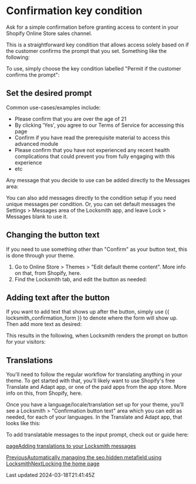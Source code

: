 # Confirmation key condition

Ask for a simple confirmation before granting access to content in your Shopify Online Store sales channel.

This is a straightforward key condition that allows access solely based on if the customer confirms the prompt that you set. Something like the following:

To use, simply choose the key condition labelled "Permit if the customer confirms the prompt":

## Set the desired prompt

Common use-cases/examples include:

- Please confirm that you are over the age of 21
- By clicking 'Yes', you agree to our Terms of Service for accessing this page
- Confirm if you have read the prerequisite material to access this advanced module
- Please confirm that you have not experienced any recent health complications that could prevent you from fully engaging with this experience
- etc

Any message that you decide to use can be added directly to the Messages area:

You can also add messages directly to the condition setup if you need unique messages per condition. Or, you can set default messages the Settings \> Messages area of the Locksmith app, and leave Lock \> Messages blank to use it.

## Changing the button text

If you need to use something other than "Confirm" as your button text, this is done through your theme.

1. Go to Online Store \> Themes \> "Edit default theme content". More info on that, from Shopify, here.
2. Find the Locksmith tab, and edit the button as needed:

## Adding text after the button

If you want to add text that shows up after the button, simply use {{ locksmith\_confirmation\_form }} to denote where the form will show up. Then add more text as desired:

This results in the following, when Locksmith renders the prompt on button for your visitors:

## Translations

You'll need to follow the regular workflow for translating anything in your theme. To get started with that, you'll likely want to use Shopify's free Translate and Adapt app, or one of the paid apps from the app store. More info on this, from Shopify, here.

Once you have a language/locale/translation set up for your theme, you'll see a Locksmith \> "Confirmation button text" area which you can edit as needed, for each of your languages. In the Translate and Adapt app, that looks like this:

To add translatable messages to the input prompt, check out or guide here:

[pageAdding translations to your Locksmith messages](/tutorials/more/adding-translations-to-your-locksmith-messages)

[PreviousAutomatically managing the seo.hidden metafield using Locksmith](/tutorials/more/automatically-hide-from-sitemaps-and-manage-seo-metafield)[NextLocking the home page](/tutorials/more/locking-the-home-page)

Last updated 2024-03-18T21:41:45Z